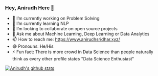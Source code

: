 ### Hey, Anirudh Here 👋


- 🔭 I’m currently working on Problem Solving
- 🌱 I’m currently learning NLP
- 👯 I’m looking to collaborate on open source projects
- 💬 Ask me about Machine Learning, Deep Learning or Data Analytics
- 📫 How to reach me: https://www.anirudhsridhar.xyz/
- 😄 Pronouns: He/His
- ⚡ Fun fact: There is more crowd in Data Science than people naturally think as every other profile states "Data Science Enthusiast"
<a href="https://github.com/Anirudh1905">
 <img align="center" src="https://github-readme-stats.vercel.app/api?username=Anirudh1905&show_icons=true&theme=light&line_height=27" alt="Anirudh's github stats"/>
</a>
